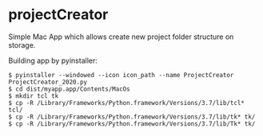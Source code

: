 # projectCreator
Simple Mac App which allows create new project folder structure on storage.

Building app by pyinstaller:
```console
$ pyinstaller --windowed --icon icon_path --name ProjectCreator ProjectCreator_2020.py
$ cd dist/myapp.app/Contents/MacOs
$ mkdir tcl tk
$ cp -R /Library/Frameworks/Python.framework/Versions/3.7/lib/tcl* tcl/
$ cp -R /Library/Frameworks/Python.framework/Versions/3.7/lib/tk* tk/
$ cp -R /Library/Frameworks/Python.framework/Versions/3.7/lib/Tk* tk/ 
```
